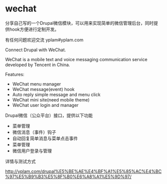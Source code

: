 wechat
======

分享自己写的一个Drupal微信模块，可以用来实现简单的微信管理后台，同时提供hook方便进行定制开发。

有任何问题欢迎交流 yplam#yplam.com


Connect Drupal with WeChat.

WeChat is a mobile text and voice messaging communication service developed by Tencent in China.

Features:

- WeChat menu manager
- WeChat message(event) hook
- Auto reply simple message and menu click
- WeChat mini site(need mobile theme)
- WeChat user login and manager


Drupal微信（公众平台）接口，提供以下功能

- 菜单管理
- 微信消息（事件）钩子
- 自动回复简单消息与菜单点击事件
- 菜单管理
- 微信用户登录与管理


详情与测试方式

http://yplam.com/drupal%E5%BE%AE%E4%BF%A1%E5%85%AC%E4%BC%97%E5%B9%B3%E5%8F%B0%E6%A8%A1%E5%9D%97/
